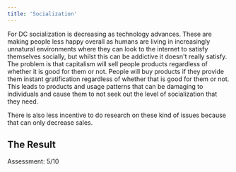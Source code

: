 ```yaml
---
title: 'Socialization'
---
```


For DC socialization is decreasing as technology advances. These are making people less happy overall as humans are living in increasingly unnatural environments where they can look to the internet to satisfy themselves socially, but whilst this can be addictive it doesn't really satisfy. The problem is that capitalism will sell people products regardless of whether it is good for them or not. People will buy products if they provide them instant gratification regardless of whether that is good for them or not. This leads to products and usage patterns that can be damaging to individuals and cause them to not seek out the level of socialization that they need.

There is also less incentive to do research on these kind of issues because that can only decrease sales.

## The Result

Assessment: 5/10
